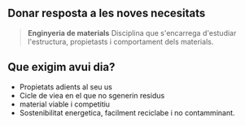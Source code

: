 ## Donar resposta a les noves necesitats

>**Enginyeria de materials**
>Disciplina que s'encarrega d'estudiar l'estructura, propietasts i comportament dels materials.

## Que exigim avui dia?
- Propietats adients al seu us
- Cicle de viea en el que no sgenerin residus
- material viable i competitiu
- Sostenibilitat energetica, facilment reciclabe i no contamminant.
